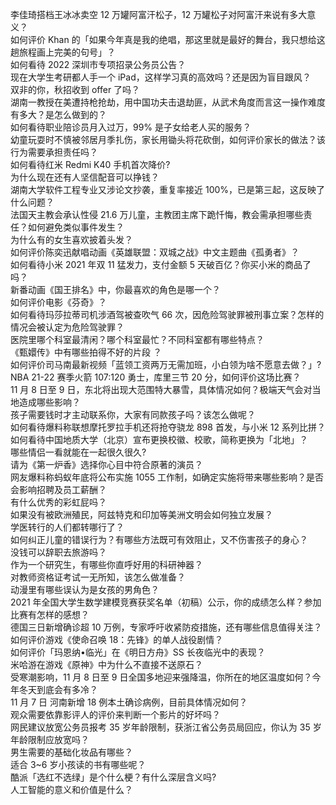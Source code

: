 李佳琦搭档王冰冰卖空 12 万罐阿富汗松子，12 万罐松子对阿富汗来说有多大意义？  
如何评价 Khan 的「如果今年真是我的绝唱，那这里就是最好的舞台，我只想给这趟旅程画上完美的句号」？  
如何看待 2022 深圳市专项招录公务员公告？  
现在大学生考研都人手一个 iPad，这样学习真的高效吗？还是因为盲目跟风？  
双非的你，秋招收到 offer 了吗？  
湖南一教授在美遭持枪抢劫，用中国功夫击退劫匪，从武术角度而言这一操作难度有多大？是怎么做到的？  
如何看待职业陪诊员月入过万，99% 是子女给老人买的服务？  
幼童玩耍时不慎被邻居月季扎伤，家长用锄头将花砍倒，如何评价家长的做法？该行为需要承担责任吗？  
如何看待红米 Redmi K40 手机首次降价?  
为什么现在还有人坚信配音可以挣钱？  
湖南大学软件工程专业又涉论文抄袭，重复率接近 100%，已是第三起，这反映了什么问题？  
法国天主教会承认性侵 21.6 万儿童，主教团主席下跪忏悔，教会需承担哪些责任？如何避免类似事件发生？  
为什么有的女生喜欢披着头发？  
如何评价陈奕迅献唱动画《英雄联盟：双城之战》中文主题曲《孤勇者》？  
如何看待小米 2021 年双 11 猛发力，支付金额 5 天破百亿？你买小米的商品了吗？  
新番动画《国王排名》中，你最喜欢的角色是哪一个？  
如何评价电影《芬奇》？  
如何看待玛莎拉蒂司机涉酒驾被查吹气 66 次，因危险驾驶罪被刑事立案？怎样的情况会被认定为危险驾驶罪？  
医院里哪个科室最清闲？哪个科室最忙？不同科室都有哪些特点？  
《甄嬛传》中有哪些拍得不好的片段 ？  
如何评价司马南最新视频「蓝领工资两万无需加班，小白领为啥不愿意去做？」?  
NBA 21-22 赛季火箭 107:120 勇士，库里三节 20 分，如何评价这场比赛？  
11 月 8 日至 9 日，东北将出现大范围特大暴雪，具体情况如何？极端天气会对当地造成哪些影响？  
孩子需要钱时才主动联系你，大家有同款孩子吗？该怎么做呢？  
如何看待爆料称联想摩托罗拉手机还将抢夺骁龙 898 首发，与小米 12 系列比拼？  
如何看待中国地质大学（北京）宣布更换校徽、校歌，简称更换为「北地」？  
哪些情侣一看就能在一起很久很久?  
请为《第一炉香》选择你心目中符合原著的演员？  
网友爆料称蚂蚁年底将公布实施 1055 工作制，如确定实施将带来哪些影响？是否会影响招聘及员工薪酬？  
有什么优秀的彩虹屁吗？  
如果没有被欧洲殖民，阿兹特克和印加等美洲文明会如何独立发展？  
学医转行的人们都转哪行了？  
如何纠正儿童的错误行为？有哪些方法既可有效阻止，又不伤害孩子的身心？  
没钱可以辞职去旅游吗？  
作为一个研究生，有哪些你直呼好用的科研神器？  
对教师资格证考试一无所知，该怎么做准备？  
动漫里有哪些误认为是女孩的男角色？  
2021 年全国大学生数学建模竞赛获奖名单（初稿）公示，你的成绩怎么样？参加比赛有怎样的感想？  
德国三日新增确诊超 10 万例，专家呼吁收紧防疫措施，还有哪些信息值得关注？  
如何评价游戏《使命召唤 18：先锋》的单人战役剧情？  
如何评价「玛恩纳•临光」在《明日方舟》SS 长夜临光中的表现？  
米哈游在游戏《原神》中为什么不直接不送原石？  
受寒潮影响，11 月 8 日至 9 日全国多地迎来强降温，你所在的地区温度如何？今年冬天到底会有多冷？  
11 月 7 日 河南新增 18 例本土确诊病例，目前具体情况如何？  
观众需要依靠影评人的评价来判断一个影片的好坏吗？  
网民建议放宽公务员报考 35 岁年龄限制，获浙江省公务员局回应，你认为 35 岁年龄限制应放宽吗？  
男生需要的基础化妆品有哪些？  
适合 3~6 岁小孩读的书有哪些呢？  
酷派「选红不选绿」是个什么梗？有什么深层含义吗?  
人工智能的意义和价值是什么？  
